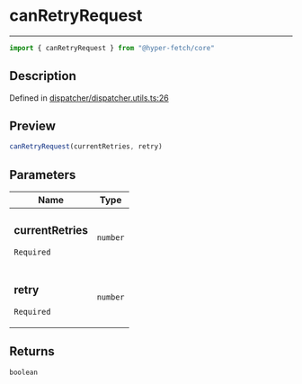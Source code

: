 

# canRetryRequest

<div class="api-docs__separator" data-reactroot="">

---

</div><div class="api-docs__import" data-reactroot="">

```ts
import { canRetryRequest } from "@hyper-fetch/core"
```

</div><div class="api-docs__section">

## Description

</div><div class="api-docs__description"><span class="api-docs__do-not-parse">



</span></div><p class="api-docs__definition">

Defined in [dispatcher/dispatcher.utils.ts:26](https://github.com/BetterTyped/hyper-fetch/blob/c746dc1f/packages/core/src/dispatcher/dispatcher.utils.ts#L26)

</p><div class="api-docs__section">

## Preview

</div><div class="api-docs__preview fn">

```ts
canRetryRequest(currentRetries, retry)
```

</div><div class="api-docs__section">

## Parameters

</div><div class="api-docs__parameters"><table><thead><tr><th>Name</th><th>Type</th></tr></thead><tbody><tr param-data="currentRetries"><td class="api-docs__param-name required">

### currentRetries 

`Required`

</td><td class="api-docs__param-type">

`number`

</td></tr><tr param-data="retry"><td class="api-docs__param-name required">

### retry 

`Required`

</td><td class="api-docs__param-type">

`number`

</td></tr></tbody></table></div><div class="api-docs__section">

## Returns

</div><div class="api-docs__returns">

```ts
boolean
```

</div>